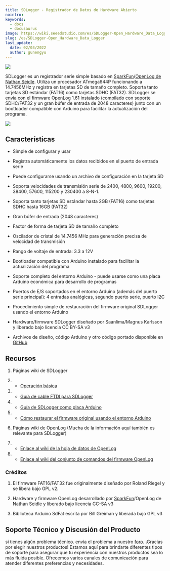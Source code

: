 ```yaml
---
title: SDLogger - Registrador de Datos de Hardware Abierto
nointro:
keywords:
  - docs
  - docusaurus
image: https://wiki.seeedstudio.com/es/SDLogger-Open_Hardware_Data_Logger/
slug: /es/SDLogger-Open_Hardware_Data_Logger
last_update:
  date: 02/03/2022
  author: gunengyu
---
```

![](http://bz.seeedstudio.com/depot/images/product/sdlogger1.jpg)

SDLogger es un registrador serie simple basado en [SparkFun](http://www.sparkfun.com/)/[OpenLog de Nathan Seidle](https://github.com/sparkfun/OpenLog/wiki/). Utiliza un procesador ATmega644P funcionando a 14.7456MHz y registra en tarjetas SD de tamaño completo. Soporta tanto tarjetas SD estándar (FAT16) como tarjetas SDHC (FAT32). SDLogger se envía con el firmware OpenLog 1.61 instalado (compilado con soporte SDHC/FAT32 y un gran búfer de entrada de 2048 caracteres) junto con un bootloader compatible con Arduino para facilitar la actualización del programa.

[![](https://files.seeedstudio.com/wiki/Seeed-WiKi/docs/images/300px-Get_One_Now_Banner-ragular.png)](https://www.seeedstudio.com/sdlogger-open-hardware-data-logger-p-723.html?cPath=132_136)


##   Características

*   Simple de configurar y usar

*   Registra automáticamente los datos recibidos en el puerto de entrada serie

*   Puede configurarse usando un archivo de configuración en la tarjeta SD

*   Soporta velocidades de transmisión serie de 2400, 4800, 9600, 19200, 38400, 57600, 115200 y 230400 a 8-N-1.

*   Soporta tanto tarjetas SD estándar hasta 2GB (FAT16) como tarjetas SDHC hasta 16GB (FAT32)

*   Gran búfer de entrada (2048 caracteres)

*   Factor de forma de tarjeta SD de tamaño completo

*   Oscilador de cristal de 14.7456 MHz para generación precisa de velocidad de transmisión

*   Rango de voltaje de entrada: 3.3 a 12V

*   Bootloader compatible con Arduino instalado para facilitar la actualización del programa

*   Soporte completo del entorno Arduino - puede usarse como una placa Arduino económica para desarrollo de programas

*   Puertos de E/S soportados en el entorno Arduino (además del puerto serie principal): 4 entradas analógicas, segundo puerto serie, puerto I2C

*   Procedimiento simple de restauración del firmware original SDLogger usando el entorno Arduino

*   Hardware/firmware SDLogger diseñado por Saanlima/Magnus Karlsson y liberado bajo licencia CC BY-SA v3

*   Archivos de diseño, código Arduino y otro código portado disponible en [GitHub](http://github.com/magnuskarlsson/SDLogger)

##   Recursos

1.  Páginas wiki de SDLogger

1.  *   [Operación básica](https://github.com/magnuskarlsson/SDLogger/wiki/Basic-operation)

1.  *   [Guía de cable FTDI para SDLogger](https://github.com/magnuskarlsson/SDLogger/wiki/FTDI-cable-Howto)

1.  *   [Guía de SDLogger como placa Arduino](https://github.com/magnuskarlsson/SDLogger/wiki/Arduino-howto)

1.  *   [Cómo restaurar el firmware original usando el entorno Arduino](https://github.com/magnuskarlsson/SDLogger/wiki/SDLogger-firmware-restore)

1.  Páginas wiki de OpenLog (Mucha de la información aquí también es relevante para SDLogger)

1.  *   [Enlace al wiki de la hoja de datos de OpenLog](https://github.com/sparkfun/OpenLog/wiki/datasheet)

1.  *   [Enlace al wiki del conjunto de comandos del firmware OpenLog](https://github.com/sparkfun/OpenLog/wiki/command-set)


###   Créditos

1.  El firmware FAT16/FAT32 fue originalmente diseñado por Roland Riegel y se libera bajo GPL v2.

2.  Hardware y firmware OpenLog desarrollado por [SparkFun](http://www.sparkfun.com/)/OpenLog de Nathan Seidle y liberado bajo licencia CC-SA v3

3.  Biblioteca Arduino SdFat escrita por Bill Greiman y liberada bajo GPL v3

## Soporte Técnico y Discusión del Producto
 si tienes algún problema técnico. envía el problema a nuestro [foro](http://forum.seeedstudio.com/). 
¡Gracias por elegir nuestros productos! Estamos aquí para brindarte diferentes tipos de soporte para asegurar que tu experiencia con nuestros productos sea lo más fluida posible. Ofrecemos varios canales de comunicación para atender diferentes preferencias y necesidades.

<div class="button_tech_support_container">
<a href="https://forum.seeedstudio.com/" class="button_forum"></a> 
<a href="https://www.seeedstudio.com/contacts" class="button_email"></a>
</div>

<div class="button_tech_support_container">
<a href="https://discord.gg/eWkprNDMU7" class="button_discord"></a> 
<a href="https://github.com/Seeed-Studio/wiki-documents/discussions/69" class="button_discussion"></a>
</div>